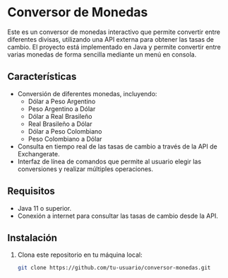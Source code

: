 # Conversor de Monedas

Este es un conversor de monedas interactivo que permite convertir entre diferentes divisas, utilizando una API externa para obtener las tasas de cambio. El proyecto está implementado en Java y permite convertir entre varias monedas de forma sencilla mediante un menú en consola.

## Características

- Conversión de diferentes monedas, incluyendo:
  - Dólar a Peso Argentino
  - Peso Argentino a Dólar
  - Dólar a Real Brasileño
  - Real Brasileño a Dólar
  - Dólar a Peso Colombiano
  - Peso Colombiano a Dólar
- Consulta en tiempo real de las tasas de cambio a través de la API de Exchangerate.
- Interfaz de línea de comandos que permite al usuario elegir las conversiones y realizar múltiples operaciones.

## Requisitos

- Java 11 o superior.
- Conexión a internet para consultar las tasas de cambio desde la API.

## Instalación

1. Clona este repositorio en tu máquina local:
   ```bash
   git clone https://github.com/tu-usuario/conversor-monedas.git

